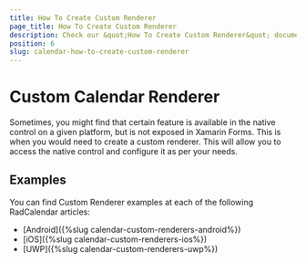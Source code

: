 ```yaml
---
title: How To Create Custom Renderer
page_title: How To Create Custom Renderer
description: Check our &quot;How To Create Custom Renderer&quot; documentation article for Telerik Calendar for Xamarin control.
position: 6
slug: calendar-how-to-create-custom-renderer
---
```


# Custom Calendar Renderer #
Sometimes, you might find that certain feature is available in the native control on a given platform, but is not exposed in Xamarin Forms. This is when you would need to create a custom renderer. This will allow you to access the native control and configure it as per your needs.

## Examples ##

You can find Custom Renderer examples at each of the following RadCalendar articles:

- [Android]({%slug calendar-custom-renderers-android%})
- [iOS]({%slug calendar-custom-renderers-ios%})
- [UWP]({%slug calendar-custom-renderers-uwp%})
